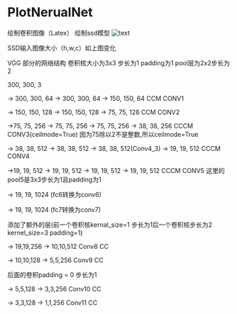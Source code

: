 # PlotNerualNet
绘制卷积图像（Latex）
绘制ssd模型
![text](https://gitee.com/mother-jianyu/PB/raw/master/images/text.png)

SSD输入图像大小（h,w,c）如上图变化

VGG 部分的网络结构 卷积核大小为3x3 步长为1 padding为1 pool层为2x2步长为2

300, 300, 3 

-> 300, 300, 64 -> 300, 300, 64 -> 150, 150, 64  CCM CONV1

-> 150, 150, 128 -> 150, 150, 128 -> 75, 75, 128 CCM CONV2

->75, 75, 256 -> 75, 75, 256 -> 75, 75, 256 -> 38, 38, 256 CCCM CONV3(ceilmode=True) 因为75除以2不是整数,所以ceilmode=True

-> 38, 38, 512 -> 38, 38, 512 -> 38, 38, 512(Conv4_3) -> 19, 19, 512  CCCM CONV4

->19, 19, 512 -> 19, 19, 512 -> 19, 19, 512  -> 19, 19, 512 CCCM CONV5 这里的pool5是3x3步长为1且padding为1

-> 19, 19, 1024 (fc6转换为conv6)

-> 19, 19, 1024 (fc7转换为conv7)

添加了额外的层(前一个卷积核kernal_size=1 步长为1后一个卷积核步长为2 kernel_size=3 padding=1)

-> 19,19,256 -> 10,10,512 Conv8 CC

-> 10,10,128 -> 5,5,256 Conv9 CC

后面的卷积padding = 0 步长为1

-> 5,5,128 -> 3,3,256 Conv10 CC

-> 3,3,128 -> 1,1,256 Conv11 CC



